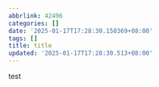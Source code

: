 ```yaml
---
abbrlink: 42496
categories: []
date: '2025-01-17T17:28:30.150369+08:00'
tags: []
title: title
updated: '2025-01-17T17:28:30.513+08:00'
---
```

test
